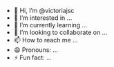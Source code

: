 - 👋 Hi, I’m @victoriajsc
- 👀 I’m interested in ...
- 🌱 I’m currently learning ...
- 💞️ I’m looking to collaborate on ...
- 📫 How to reach me ...
- 😄 Pronouns: ...
- ⚡ Fun fact: ...

<!---
victoriajsc/victoriajsc is a ✨ special ✨ repository because its `README.md` (this file) appears on your GitHub profile.
You can click the Preview link to take a look at your changes.
--->
